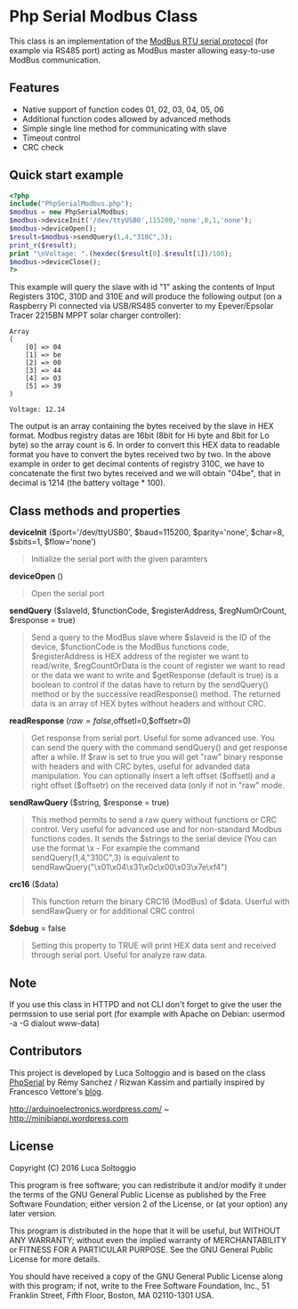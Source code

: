 Php Serial Modbus Class
======

This class is an implementation of the [ModBus RTU serial protocol][modbus] (for example via RS485 port) acting as ModBus master allowing easy-to-use ModBus communication.

Features
-------
  - Native support of function codes 01, 02, 03, 04, 05, 06
  - Additional function codes allowed by advanced methods
  - Simple single line method for communicating with slave
  - Timeout control
  - CRC check

Quick start example
------
```php
<?php
include("PhpSerialModbus.php");
$modbus = new PhpSerialModbus;
$modbus->deviceInit('/dev/ttyUSB0',115200,'none',8,1,'none');
$modbus->deviceOpen();
$result=$modbus->sendQuery(1,4,"310C",3);
print_r($result);
print "\nVoltage: ".(hexdec($result[0].$result[1])/100);
$modbus->deviceClose();
?>
```
This example will query the slave with id "1" asking the contents of Input Registers 310C, 310D and 310E and will produce the following output (on a Raspberry Pi connected via USB/RS485 converter to my Epever/Epsolar Tracer 2215BN MPPT solar charger controller):
```SH
Array
(
    [0] => 04
    [1] => be
    [2] => 00
    [3] => 44
    [4] => 03
    [5] => 39
)

Voltage: 12.14
```
The output is an array containing the bytes received by the slave in HEX format. Modbus registry datas are 16bit (8bit for Hi byte and 8bit for Lo byte) so the array count is 6. In order to convert this HEX data to readable format you have to convert the bytes received two by two. In the above example in order to get decimal contents of registry 310C, we have to concatenate the first two bytes received and we will obtain "04be", that in decimal is 1214 (the battery voltage * 100).


Class methods and properties
-------
**deviceInit** ($port='/dev/ttyUSB0', $baud=115200, $parity='none', $char=8, $sbits=1, $flow='none')
>Initialize the serial port with the given paramters

**deviceOpen** ()
>Open the serial port

**sendQuery** ($slaveId, $functionCode, $registerAddress, $regNumOrCount, $response = true)
>Send a query to the ModBus slave where $slaveid is the ID of the device, $functionCode is the ModBus functions code, $registerAddress is HEX address of the register we want to read/write, $regCountOrData is the count of register we want to read or the data we want to write and $getResponse (default is true) is a boolean to control if the datas have to return by the sendQuery() method or by the successive readResponse() method. The returned data is an array of HEX bytes without headers and without CRC. 

**readResponse** ($raw=false,$offsetl=0,$offsetr=0)
>Get response from serial port. Useful for some advanced use. You can send the query with the command sendQuery() and get response after a while. If $raw is set to true you will get "raw" binary response with headers and with CRC bytes, useful for advanded data manipulation. You can optionally insert a left offset ($offsetl) and a right offset ($offsetr) on the received data (only if not in "raw" mode.

**sendRawQuery** ($string, $response = true)
>This method permits to send a raw query without functions or CRC control. Very useful for advanced use and for non-standard Modbus functions codes. It sends the $strings to the serial device (You can use the format \x - For example the command sendQuery(1,4,"310C",3) is equivalent to sendRawQuery("\x01\x04\x31\x0c\x00\x03\x7e\xf4")

**crc16** ($data)
>This function return the binary CRC16 (ModBus) of $data. Userful with sendRawQuery or for additional CRC control

**$debug** = false
>Setting this property to TRUE will print HEX data sent and received through serial port. Useful for analyze raw data.

Note
------
If you use this class in HTTPD and not CLI don't forget to give the user the permssion to use serial port (for example with Apache on Debian: usermod -a -G dialout www-data)

Contributors
--------
This project is developed by Luca Soltoggio and is based on the class [PhpSerial] by Rémy Sanchez / Rizwan Kassim and partially inspired by Francesco Vettore's [blog][vettore].

http://arduinoelectronics.wordpress.com/ ~ http://minibianpi.wordpress.com

License
------
Copyright (C) 2016 Luca Soltoggio

This program is free software; you can redistribute it and/or modify
it under the terms of the GNU General Public License as published by
the Free Software Foundation; either version 2 of the License, or
(at your option) any later version.

This program is distributed in the hope that it will be useful,
but WITHOUT ANY WARRANTY; without even the implied warranty of
MERCHANTABILITY or FITNESS FOR A PARTICULAR PURPOSE.  See the
GNU General Public License for more details.

You should have received a copy of the GNU General Public License along
with this program; if not, write to the Free Software Foundation, Inc.,
51 Franklin Street, Fifth Floor, Boston, MA 02110-1301 USA.

[//]: #

   [phpserial]: <https://github.com/Xowap/PHP-Serial/>
   [vettore]: <http://blog.vettore.org/modbus-senza-paura/>
   [modbus]: http://modbustools.com/modbus.html